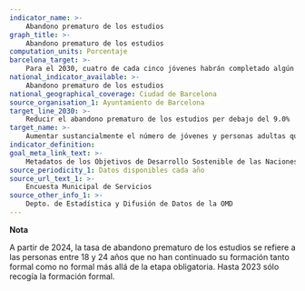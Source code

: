 ```yaml
---
indicator_name: >-
    Abandono prematuro de los estudios
graph_title: >-
    Abandono prematuro de los estudios
computation_units: Porcentaje
barcelona_target: >-
    Para el 2030, cuatro de cada cinco jóvenes habrán completado algún tipo de formación postobligatoria 
national_indicator_available: >-
    Abandono prematuro de los estudios
national_geographical_coverage: Ciudad de Barcelona
source_organisation_1: Ayuntamiento de Barcelona
target_line_2030: >-
    Reducir el abandono prematuro de los estudios per debajo del 9.0%
target_name: >-
    Aumentar sustancialmente el número de jóvenes y personas adultas que tienen las competencias necesarias, en particular técnicas y profesionales, para acceder al empleo, el trabajo decente y el emprendimiento
indicator_definition:
goal_meta_link_text: >-
    Metadatos de los Objetivos de Desarrollo Sostenible de las Naciones Unidas (pdf 894kB)
source_periodicity_1: Datos disponibles cada año
source_url_text_1: >-
    Encuesta Municipal de Servicios
source_other_info_1: >-
    Depto. de Estadística y Difusión de Datos de la OMD
---
```

**Nota**

A partir de 2024, la tasa de abandono prematuro de los estudios se refiere a las personas entre 18 y 24 años que no han continuado su formación tanto formal como no formal más allá de la etapa obligatoria. Hasta 2023 sólo recogía la formación formal.
